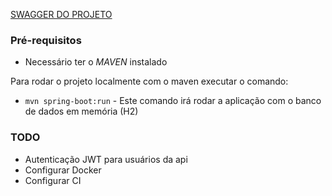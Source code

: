 [SWAGGER DO PROJETO](http://localhost:8080/swagger-ui.html)

### Pré-requisitos 

- Necessário ter o *MAVEN* instalado    

Para rodar o projeto localmente com o maven executar o comando:     
- `mvn spring-boot:run` - Este comando irá rodar a aplicação com o banco de dados em memória (H2)

### TODO 

- Autenticação JWT para usuários da api
- Configurar Docker
- Configurar CI